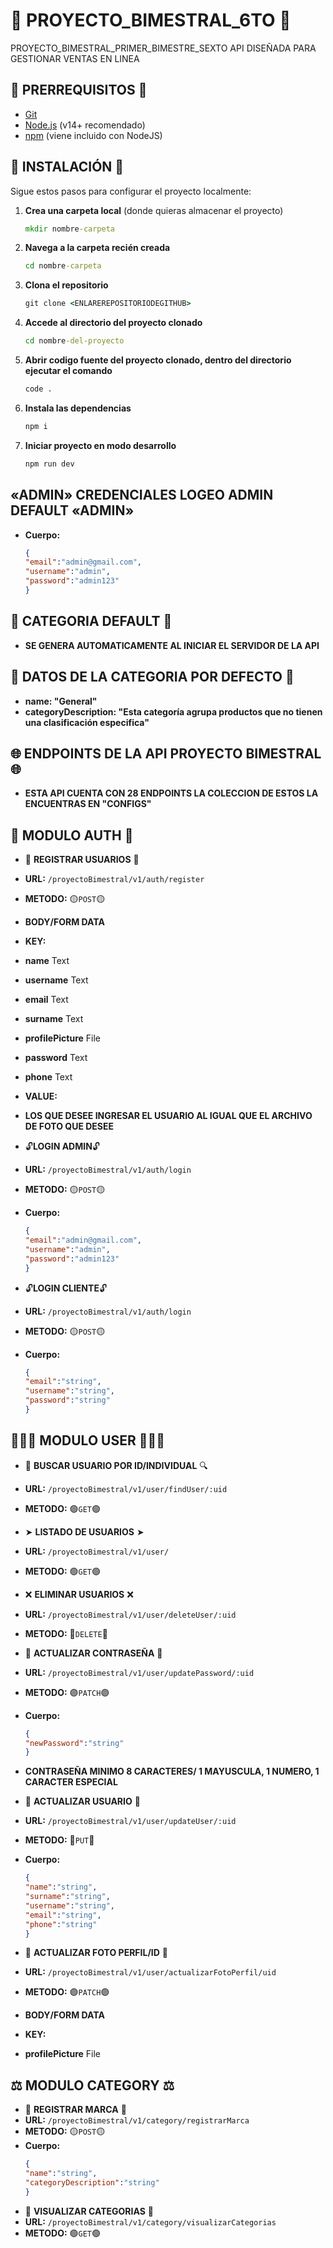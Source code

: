 # 🎯 PROYECTO_BIMESTRAL_6TO 🎯
PROYECTO_BIMESTRAL_PRIMER_BIMESTRE_SEXTO API DISEÑADA PARA GESTIONAR VENTAS EN LINEA

## 🚀 PRERREQUISITOS 🚀

- [Git](https://git-scm.com/)
- [Node.js](https://nodejs.org/) (v14+ recomendado)
- [npm](https://www.npmjs.com/) (viene incluido con NodeJS)

## 🔧 INSTALACIÓN 🔧

Sigue estos pasos para configurar el proyecto localmente:

1. **Crea una carpeta local** (donde quieras almacenar el proyecto)
   ```cmd
   mkdir nombre-carpeta  
2. **Navega a la carpeta recién creada**
    ```cmd
   cd nombre-carpeta
3. **Clona el repositorio**
    ```cmd
   git clone <ENLAREREPOSITORIODEGITHUB>
4. **Accede al directorio del proyecto clonado**
   ```cmd
   cd nombre-del-proyecto
5. **Abrir codigo fuente del proyecto clonado, dentro del directorio ejecutar el comando**
   ```cmd
   code .
6. **Instala las dependencias**
    ```cmd
   npm i
7. **Iniciar proyecto en modo desarrollo**
    ```cmd
    npm run dev

## «ADMIN» CREDENCIALES LOGEO ADMIN DEFAULT «ADMIN»
 - **Cuerpo:**
    ```json
    {
    "email":"admin@gmail.com",
    "username":"admin",
    "password":"admin123"
    }
    ```

## 📍 CATEGORIA DEFAULT 📍
- **SE GENERA AUTOMATICAMENTE AL INICIAR EL SERVIDOR DE LA API**
## 📍 DATOS DE LA CATEGORIA POR DEFECTO 📍
- **name: "General"**
- **categoryDescription: "Esta categoría agrupa productos que no tienen una clasificación especifica"**

## 🌐 ENDPOINTS DE LA API PROYECTO BIMESTRAL 🌐
- **ESTA API CUENTA CON 28 ENDPOINTS LA COLECCION DE ESTOS LA ENCUENTRAS EN "CONFIGS"**
## 🔐 MODULO AUTH 🔐
- 📝 **REGISTRAR USUARIOS** 📝
- **URL:** `/proyectoBimestral/v1/auth/register`
- **METODO:** 🟡`POST`🟡
- **BODY/FORM DATA**
- **KEY:**
- **name** Text
- **username** Text
- **email** Text
- **surname** Text
- **profilePicture** File
- **password** Text
- **phone** Text
- **VALUE:**
- **LOS QUE DESEE INGRESAR EL USUARIO AL IGUAL QUE EL ARCHIVO DE FOTO QUE DESEE**

- 🔓**LOGIN ADMIN**🔓
- **URL:** `/proyectoBimestral/v1/auth/login`
- **METODO:** 🟡`POST`🟡
- **Cuerpo:**
    ```json
    {
    "email":"admin@gmail.com",
    "username":"admin",
    "password":"admin123"
    }
    ```
    
- 🔓**LOGIN CLIENTE**🔓
- **URL:** `/proyectoBimestral/v1/auth/login`
- **METODO:** 🟡`POST`🟡
- **Cuerpo:**
    ```json
    {
    "email":"string",
    "username":"string",
    "password":"string"
    }
    ```
    
## 🙍🏻‍♂️ MODULO USER 🙍🏻‍♂️
- 🔎 **BUSCAR USUARIO POR ID/INDIVIDUAL** 🔍
- **URL:** `/proyectoBimestral/v1/user/findUser/:uid`
- **METODO:** 🟢`GET`🟢

- ➤ **LISTADO DE USUARIOS** ➤
- **URL:** `/proyectoBimestral/v1/user/`
- **METODO:** 🟢`GET`🟢

- ❌ **ELIMINAR USUARIOS** ❌
- **URL:** `/proyectoBimestral/v1/user/deleteUser/:uid`
- **METODO:** 🔴`DELETE`🔴

- 🔄 **ACTUALIZAR CONTRASEÑA** 🔄
- **URL:** `/proyectoBimestral/v1/user/updatePassword/:uid`
- **METODO:** 🟣`PATCH`🟣
- **Cuerpo:**
    ```json
    {
    "newPassword":"string" 
    }
- **CONTRASEÑA MINIMO 8 CARACTERES/ 1 MAYUSCULA, 1 NUMERO, 1 CARACTER ESPECIAL**
    
- 🔄 **ACTUALIZAR USUARIO** 🔄
- **URL:** `/proyectoBimestral/v1/user/updateUser/:uid`
- **METODO:** 🔵`PUT`🔵
- **Cuerpo:**
    ```json
    {
    "name":"string",
    "surname":"string",
    "username":"string",
    "email":"string",
    "phone":"string"
    }
    ```

- 🔄 **ACTUALIZAR FOTO PERFIL/ID** 🔄
- **URL:** `/proyectoBimestral/v1/user/actualizarFotoPerfil/uid`
- **METODO:** 🟣`PATCH`🟣
- **BODY/FORM DATA**
- **KEY:**
- **profilePicture** File

## ⚖ MODULO CATEGORY ⚖
- 📑 **REGISTRAR MARCA** 📑
- **URL:** `/proyectoBimestral/v1/category/registrarMarca`
- **METODO:** 🟡`POST`🟡
- **Cuerpo:**
    ```json
    {
    "name":"string",
    "categoryDescription":"string"
    }
    ```
- 👀 **VISUALIZAR CATEGORIAS** 👀
- **URL:** `/proyectoBimestral/v1/category/visualizarCategorias`
- **METODO:** 🟢`GET`🟢
